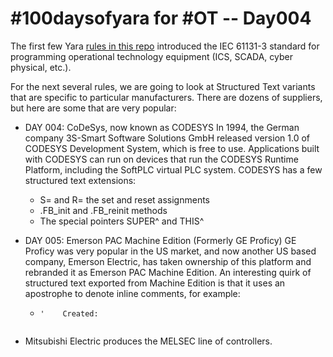 # #100daysofyara for #OT -- Day004

The first few Yara [rules in this repo](100daysOfYaraForOT) introduced the IEC 61131-3 
standard for programming operational technology equipment (ICS, SCADA, cyber physical, 
etc.).

For the next several rules, we are going to look at Structured Text variants that are 
specific to particular manufacturers.  There are dozens of suppliers, but here
are some that are very popular:

- DAY 004: CoDeSys, now known as CODESYS
  In 1994, the German company 3S-Smart Software Solutions GmbH
  released version 1.0 of CODESYS Development System, which is free to use.
  Applications built with CODESYS can run on devices that run the CODESYS
  Runtime Platform, including the SoftPLC virtual PLC system.  CODESYS has
  a few structured text extensions:
  - S= and R= the set and reset assignments
  - .FB_init and .FB_reinit methods
  - The special pointers SUPER^ and THIS^
 
- DAY 005: Emerson PAC Machine Edition (Formerly GE Proficy)
  GE Proficy was very popular in the US market, and now another US based
  company, Emerson Electric, has taken ownership of this platform and
  rebranded it as Emerson PAC Machine Edition.  An interesting quirk of
  structured text exported from Machine Edition is that it uses an
  apostrophe to denote inline comments, for example:
  - ```'-------------------
    '    Created:
   ```

- Mitsubishi Electric produces the MELSEC line of controllers.
  
